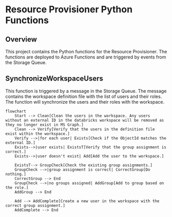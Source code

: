 # Resource Provisioner Python Functions


## Overview

This project contains the Python functions for the Resource Provisioner. The functions are deployed to Azure Functions and are triggered by events from the Storage Queue.

## SynchronizeWorkspaceUsers

This function is triggered by a message in the Storage Queue. The message contains the workspace definition file with the list of users and their roles. The function will synchronize the users and their roles with the workspace.


```mermaid
flowchart
    Start --> Clean[Clean the users in the workspace. Any users without an external ID in the databricks workspace will be removed as they no longer exist in MS Graph.]
    Clean --> Verify[Verify that the users in the definition file exist within the workspace.]
    Verify -->|for each user| Exists[Check if the ObjectId matches the external ID.]
    Exists-->|user exists| ExistsT[Verify that the group assignment is correct.]
    Exists-->|user doesn't exist| Add[Add the user to the workspace.]

    ExistsT--> GroupCheck[Check the existing group assignments.]
    GroupCheck -->|group assignment is correct| CorrectGroup[Do nothing.]
    CorrectGroup --> End
    GroupCheck -->|no groups assigned| AddGroup[Add to group based on the role.]
    AddGroup --> End

    Add --> AddComplete[Create a new user in the workspace with the correct group assignment.]
    AddComplete --> End

```